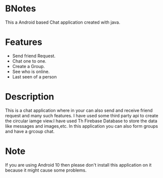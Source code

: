 # BNotes
This a Android based Chat application created with java.

# Features
  * Send friend Request.                                                                         
  * Chat one to one.                                                                             
  * Create a Group.                                                                               
  * See who is online.                                                                          
  * Last seen of a person
  
# Description
  This is a chat application where  in your can also send and receive friend request and  many such features. I have used some third party api
  to create the circular iamge view.I have used Th Firebase Database to store the data like messages and images,etc. In this application you can also form groups and have a grcoup   chat.

# Note
  If you are using Android 10 then please don't install this application on it because it might cause some problems.
  
